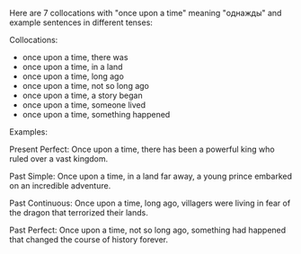 Here are 7 collocations with "once upon a time" meaning "однажды" and example sentences in different tenses:

Collocations:
- once upon a time, there was
- once upon a time, in a land
- once upon a time, long ago
- once upon a time, not so long ago
- once upon a time, a story began
- once upon a time, someone lived
- once upon a time, something happened

Examples:

Present Perfect: Once upon a time, there has been a powerful king who ruled over a vast kingdom.

Past Simple: Once upon a time, in a land far away, a young prince embarked on an incredible adventure. 

Past Continuous: Once upon a time, long ago, villagers were living in fear of the dragon that terrorized their lands.

Past Perfect: Once upon a time, not so long ago, something had happened that changed the course of history forever.